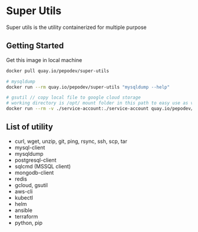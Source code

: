 # Super Utils

Super utils is the utility containerized for multiple purpose

## Getting Started

Get this image in local machine

```bash
docker pull quay.io/pepodev/super-utils

# mysqldump
docker run --rm quay.io/pepodev/super-utils "mysqldump --help"

# gsutil // copy local file to google cloud storage
# working directory is /opt/ mount folder in this path to easy use as volume
docker run --rm -v ./service-account:./service-account quay.io/pepodev/super-utils "gcloud activate ./service-account/gcp && gsutils -m copy -r ./dir/ gs://some-bucket"
```

## List of utility

- curl, wget, unzip, git, ping, rsync, ssh, scp, tar
- mysql-client
- mysqldump
- postgresql-client
- sqlcmd (MSSQL client)
- mongodb-client
- redis
- gcloud, gsutil
- aws-cli
- kubectl
- helm
- ansible
- terraform
- python, pip
